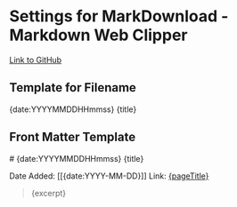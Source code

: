 # Settings for MarkDownload - Markdown Web Clipper

[Link to GitHub](https://github.com/deathau/markdownload)
## Template for Filename
{date:YYYYMMDDHHmmss} {title}
## Front Matter Template
\# {date:YYYYMMDDHHmmss} {title}

Date Added: [[{date:YYYY-MM-DD}]]
Link: [{pageTitle}]({baseURI})

> {excerpt}